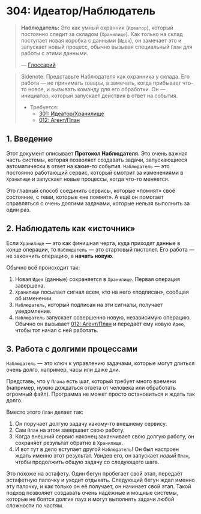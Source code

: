# 304: Идеатор/Наблюдатель

> **Наблюдатель:** Это как умный охранник (`Идеатор`), который постоянно следит за складом (`Хранилище`). Как только на склад поступает новая коробка с данными (`Идея`), он замечает это и запускает новый процесс, обычно вызывая специальный `План` для работы с этими данными.
>
> — [Глоссарий](./000_glossary.md)

> Sidenote:
> Представьте Наблюдателя как охранника у склада. Его работа — не принимать товары, а замечать, когда прибывает что-то новое, и вызывать команду для его обработки. Он — инициатор, который запускает действия в ответ на события.
>
> - Требуется:
>   - [301: Идеатор/Хранилище](./301_ideator_storage.md)
>   - [012: Агент/План](./012_agent_plan.md)

## 1. Введение

Этот документ описывает **Протокол Наблюдателя**. Это очень важная часть системы, которая позволяет создавать задачи, запускающиеся автоматически в ответ на какие-то события. `Наблюдатель` — это постоянно работающий сервис, который смотрит за изменениями в `Хранилище` и запускает новые процессы, когда что-то меняется.

Это главный способ соединить сервисы, которые «помнят» своё состояние, с теми, которые «не помнят». А ещё он помогает справляться с очень долгими задачами, которые нельзя выполнить за один раз.

## 2. Наблюдатель как «источник»

Если `Хранилище` — это как финишная черта, куда приходят данные в конце операции, то `Наблюдатель` — это стартовый пистолет. Его работа — не закончить операцию, а **начать новую**.

Обычно всё происходит так:

1.  Новая `Идея` (данные) сохраняется в `Хранилище`. Первая операция завершена.
2.  `Хранилище` посылает сигнал всем, кто на него «подписан», сообщая об изменении.
3.  `Наблюдатель`, который подписан на эти сигналы, получает уведомление.
4.  `Наблюдатель` запускает совершенно новую, независимую операцию. Обычно он вызывает [012: Агент/План](./012_agent_plan.md) и передаёт ему новую `Идею`, чтобы тот начал с ней работать.

## 3. Работа с долгими процессами

`Наблюдатель` — это ключ к управлению задачами, которые могут длиться очень долго, например, часы или даже дни.

Представь, что у `Плана` есть шаг, который требует много времени (например, нужно дождаться ответа от человека или обработать огромный файл). Программа не может просто остановиться и ждать так долго.

Вместо этого `План` делает так:
1.  Он поручает долгую задачу какому-то внешнему сервису.
2.  Сам `План` на этом завершает свою работу.
3.  Когда внешний сервис наконец заканчивает свою долгую работу, он сохраняет результат обратно в `Хранилище`.
4.  И вот тут в дело вступает другой `Наблюдатель`! Он был настроен ждать именно этот результат. Увидев его, он запускает _новый_ `План`, чтобы продолжить общую задачу со следующего шага.

Это похоже на эстафету. Один бегун пробегает свой этап, передаёт эстафетную палочку и уходит отдыхать. Следующий бегун ждал именно эту палочку, и как только он её получает, он начинает свой этап. Такой подход позволяет создавать очень надёжные и мощные системы, которые не боятся долгих пауз и могут выполнять задачи любой сложности по частям.

